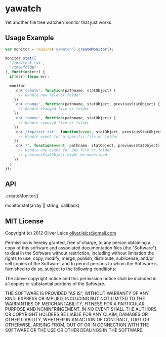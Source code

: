 yawatch
=======

Yet another file tree watcher/monitor that just works.

Usage Example
-------------

```js
var monitor = require('yawatch').createMonitor();

monitor.stat([
  '/tmp/test.txt',
  '/tmp/folder'
], function(err) {
  if(err) throw err;
  
  monitor
    .on('create', function(pathname, statObject) {
      // Handle new file or folder
    })
    .on('change', function(pathname, statObject, previousStatObject) {
      // Handle changed file or folder
    })
    .on('remove', function(pathname, statObject) {
      // Handle removed file or folder
    })
    .on('/tmp/test.txt', function(event, statObject, previousStatObject) {
      // Handle event for a specific file or folder
    })
    .on('*', function(event, pathname, statObject, previousStatObject) {
      // Handle any event for any file or folder
      // previousStatObject might be undefined
    })
  ;
});
```

API
---

.createMonitor()

monitor.stat(array || string, callback)

MIT License
-----------

Copyright (c) 2012 Oliver Leics <oliver.leics@gmail.com>

Permission is hereby granted, free of charge, to any person obtaining a copy of this software and associated documentation files (the "Software"), to deal in the Software without restriction, including without limitation the rights to use, copy, modify, merge, publish, distribute, sublicense, and/or sell copies of the Software, and to permit persons to whom the Software is furnished to do so, subject to the following conditions:

The above copyright notice and this permission notice shall be included in all copies or substantial portions of the Software.

THE SOFTWARE IS PROVIDED "AS IS", WITHOUT WARRANTY OF ANY KIND, EXPRESS OR IMPLIED, INCLUDING BUT NOT LIMITED TO THE WARRANTIES OF MERCHANTABILITY, FITNESS FOR A PARTICULAR PURPOSE AND NONINFRINGEMENT. IN NO EVENT SHALL THE AUTHORS OR COPYRIGHT HOLDERS BE LIABLE FOR ANY CLAIM, DAMAGES OR OTHER LIABILITY, WHETHER IN AN ACTION OF CONTRACT, TORT OR OTHERWISE, ARISING FROM, OUT OF OR IN CONNECTION WITH THE SOFTWARE OR THE USE OR OTHER DEALINGS IN THE SOFTWARE.
